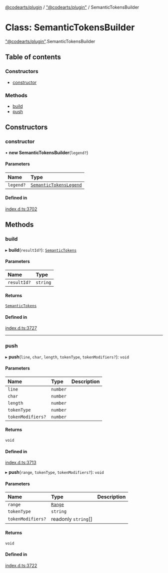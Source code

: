 [@codearts/plugin](../README.md) / ["@codearts/plugin"](../modules/_codearts_plugin_.md) / SemanticTokensBuilder

# Class: SemanticTokensBuilder

["@codearts/plugin"](../modules/_codearts_plugin_.md).SemanticTokensBuilder

## Table of contents

### Constructors

- [constructor](codearts_plugin_.SemanticTokensBuilder.md#constructor)

### Methods

- [build](codearts_plugin_.SemanticTokensBuilder.md#build)
- [push](codearts_plugin_.SemanticTokensBuilder.md#push)

## Constructors

### constructor

• **new SemanticTokensBuilder**(`legend?`)

#### Parameters

| Name | Type |
| :------ | :------ |
| `legend?` | [`SemanticTokensLegend`](codearts_plugin_.SemanticTokensLegend.md) |

#### Defined in

[index.d.ts:3702](https://github.com/huaweicloud/cloudide-plugin-api/blob/03c74e5/index.d.ts#L3702)

## Methods

### build

▸ **build**(`resultId?`): [`SemanticTokens`](codearts_plugin_.SemanticTokens.md)

#### Parameters

| Name | Type |
| :------ | :------ |
| `resultId?` | `string` |

#### Returns

[`SemanticTokens`](codearts_plugin_.SemanticTokens.md)

#### Defined in

[index.d.ts:3727](https://github.com/huaweicloud/cloudide-plugin-api/blob/03c74e5/index.d.ts#L3727)

___

### push

▸ **push**(`line`, `char`, `length`, `tokenType`, `tokenModifiers?`): `void`

#### Parameters

| Name | Type | Description |
| :------ | :------ | :------ |
| `line` | `number` |  |
| `char` | `number` |  |
| `length` | `number` |  |
| `tokenType` | `number` |  |
| `tokenModifiers?` | `number` |  |

#### Returns

`void`

#### Defined in

[index.d.ts:3713](https://github.com/huaweicloud/cloudide-plugin-api/blob/03c74e5/index.d.ts#L3713)

▸ **push**(`range`, `tokenType`, `tokenModifiers?`): `void`

#### Parameters

| Name | Type | Description |
| :------ | :------ | :------ |
| `range` | [`Range`](codearts_plugin_.Range.md) |  |
| `tokenType` | `string` |  |
| `tokenModifiers?` | readonly `string`[] |  |

#### Returns

`void`

#### Defined in

[index.d.ts:3722](https://github.com/huaweicloud/cloudide-plugin-api/blob/03c74e5/index.d.ts#L3722)
